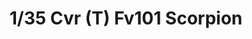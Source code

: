 ---
layout: product
title: "1/35 Cvr (T) Fv101 Scorpion"
price: "3700" 
desc: "Maketa"
img_path: "/assets/img/AFV AF35S02.webp"
brand: "N/A"
available: true
special_offer: false
new: true
soon: false
cat: "010000"
subcat: "015100"
subsubcat: "0N/A"
sifra: "AFV AF35S02"
popular: false
spec: false
---